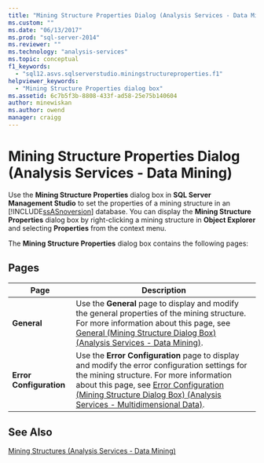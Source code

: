 ```yaml
---
title: "Mining Structure Properties Dialog (Analysis Services - Data Mining) | Microsoft Docs"
ms.custom: ""
ms.date: "06/13/2017"
ms.prod: "sql-server-2014"
ms.reviewer: ""
ms.technology: "analysis-services"
ms.topic: conceptual
f1_keywords: 
  - "sql12.asvs.sqlserverstudio.miningstructureproperties.f1"
helpviewer_keywords: 
  - "Mining Structure Properties dialog box"
ms.assetid: 6c7b5f3b-8808-433f-ad58-25e75b140604
author: minewiskan
ms.author: owend
manager: craigg
---
```

# Mining Structure Properties Dialog (Analysis Services - Data Mining)
  Use the **Mining Structure Properties** dialog box in **SQL Server Management Studio** to set the properties of a mining structure in an [!INCLUDE[ssASnoversion](../includes/ssasnoversion-md.md)] database. You can display the **Mining Structure Properties** dialog box by right-clicking a mining structure in **Object Explorer** and selecting **Properties** from the context menu.  
  
 The **Mining Structure Properties** dialog box contains the following pages:  
  
## Pages  
  
|Page|Description|  
|----------|-----------------|  
|**General**|Use the **General** page to display and modify the general properties of the mining structure. For more information about this page, see [General &#40;Mining Structure Dialog Box&#41; &#40;Analysis Services - Data Mining&#41;](general-mining-structure-dialog-box-analysis-services-data-mining.md).|  
|**Error Configuration**|Use the **Error Configuration** page to display and modify the error configuration settings for the mining structure. For more information about this page, see [Error Configuration &#40;Mining Structure Dialog Box&#41; &#40;Analysis Services - Multidimensional Data&#41;](error-configuration-mining-structure-dialog-analysis-services-multidimensional-data.md).|  
  
## See Also  
 [Mining Structures &#40;Analysis Services - Data Mining&#41;](data-mining/mining-structures-analysis-services-data-mining.md)  
  
  
